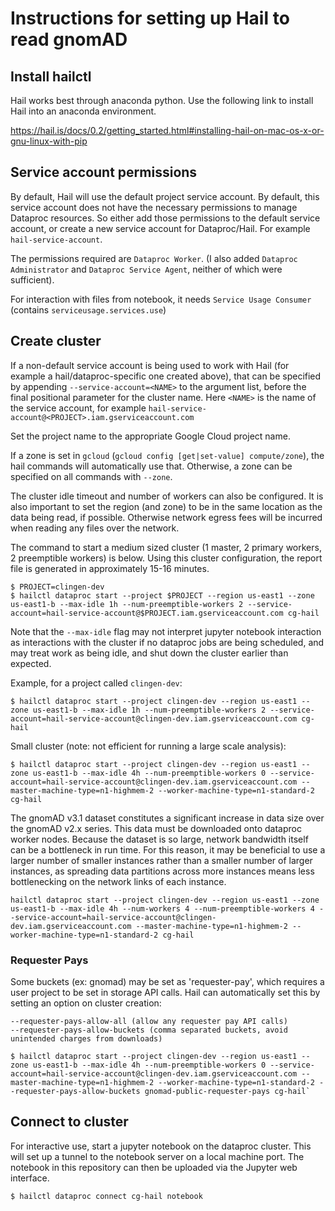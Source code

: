
# Instructions for setting up Hail to read gnomAD

## Install hailctl

Hail works best through anaconda python. Use the following link to install Hail into an anaconda environment.

https://hail.is/docs/0.2/getting_started.html#installing-hail-on-mac-os-x-or-gnu-linux-with-pip

## Service account permissions

By default, Hail will use the default project service account. By default, this service account does not have the necessary permissions to manage Dataproc resources. So either add those permissions to the default service account, or create a new service account for Dataproc/Hail. For example `hail-service-account`.

The permissions required are `Dataproc Worker`. (I also added `Dataproc Administrator` and `Dataproc Service Agent`, neither of which were sufficient).

For interaction with files from notebook, it needs `Service Usage Consumer` (contains `serviceusage.services.use`)

## Create cluster

If a non-default service account is being used to work with Hail (for example a hail/dataproc-specific one created above), that can be specified by appending `--service-account=<NAME>` to the argument list, before the final positional parameter for the cluster name. Here `<NAME>` is the name of the service account, for example `hail-service-account@<PROJECT>.iam.gserviceaccount.com`

Set the project name to the appropriate Google Cloud project name.

If a zone is set in `gcloud` (`gcloud config [get|set-value] compute/zone`), the hail commands will automatically use that. Otherwise, a zone can be specified on all commands with `--zone`.

The cluster idle timeout and number of workers can also be configured. It is also important to set the region (and zone) to be in the same location as the data being read, if possible. Otherwise network egress fees will be incurred when reading any files over the network.

The command to start a medium sized cluster (1 master, 2 primary workers, 2 preemptible workers) is below. Using this cluster configuration, the report file is generated in approximately 15-16 minutes.

```
$ PROJECT=clingen-dev
$ hailctl dataproc start --project $PROJECT --region us-east1 --zone us-east1-b --max-idle 1h --num-preemptible-workers 2 --service-account=hail-service-account@$PROJECT.iam.gserviceaccount.com cg-hail
```

Note that the `--max-idle` flag may not interpret jupyter notebook interaction as interactions with the cluster if no dataproc jobs are being scheduled, and may treat work as being idle, and shut down the cluster earlier than expected.

Example, for a project called `clingen-dev`:

```
$ hailctl dataproc start --project clingen-dev --region us-east1 --zone us-east1-b --max-idle 1h --num-preemptible-workers 2 --service-account=hail-service-account@clingen-dev.iam.gserviceaccount.com cg-hail
```

Small cluster (note: not efficient for running a large scale analysis):

```
$ hailctl dataproc start --project clingen-dev --region us-east1 --zone us-east1-b --max-idle 4h --num-preemptible-workers 0 --service-account=hail-service-account@clingen-dev.iam.gserviceaccount.com --master-machine-type=n1-highmem-2 --worker-machine-type=n1-standard-2 cg-hail
```

The gnomAD v3.1 dataset constitutes a significant increase in data size over the gnomAD v2.x series. This data must be downloaded onto dataproc worker nodes. Because the dataset is so large, network bandwidth itself can be a bottleneck in run time. For this reason, it may be beneficial to use a larger number of smaller instances rather than a smaller number of larger instances, as spreading data partitions across more instances means less bottlenecking on the network links of each instance.

```
hailctl dataproc start --project clingen-dev --region us-east1 --zone us-east1-b --max-idle 4h --num-workers 4 --num-preemptible-workers 4 --service-account=hail-service-account@clingen-dev.iam.gserviceaccount.com --master-machine-type=n1-highmem-2 --worker-machine-type=n1-standard-2 cg-hail
```


### Requester Pays

Some buckets (ex: gnomad) may be set as 'requester-pay', which requires a user project to be set in storage API calls. Hail can automatically set this by setting an option on cluster creation:

```
--requester-pays-allow-all (allow any requester pay API calls)
--requester-pays-allow-buckets (comma separated buckets, avoid unintended charges from downloads)
```

```
$ hailctl dataproc start --project clingen-dev --region us-east1 --zone us-east1-b --max-idle 4h --num-preemptible-workers 0 --service-account=hail-service-account@clingen-dev.iam.gserviceaccount.com --master-machine-type=n1-highmem-2 --worker-machine-type=n1-standard-2 --requester-pays-allow-buckets gnomad-public-requester-pays cg-hail`
```

## Connect to cluster

For interactive use, start a jupyter notebook on the dataproc cluster. This will set up a tunnel to the notebook server on a local machine port. The notebook in this repository can then be uploaded via the Jupyter web interface.

```
$ hailctl dataproc connect cg-hail notebook
```
